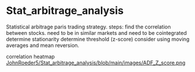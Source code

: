 # Stat_arbitrage_analysis

 Statistical arbitrage paris trading strategy. 
 steps:
  find the correlation between stocks. need to be in similar markets and need to be cointegrated
  determine stationarity
  determine threshold (z-score)
  consider using moving averages and mean reversion.

  correlation heatmap
  [JohnRoeder5/Stat_arbitrage_analysis/blob/main/images/ADF_Z_score.png](https://github.com/JohnRoeder5/Stat_arbitrage_analysis/blob/main/images/correlation_heatmap.png)
